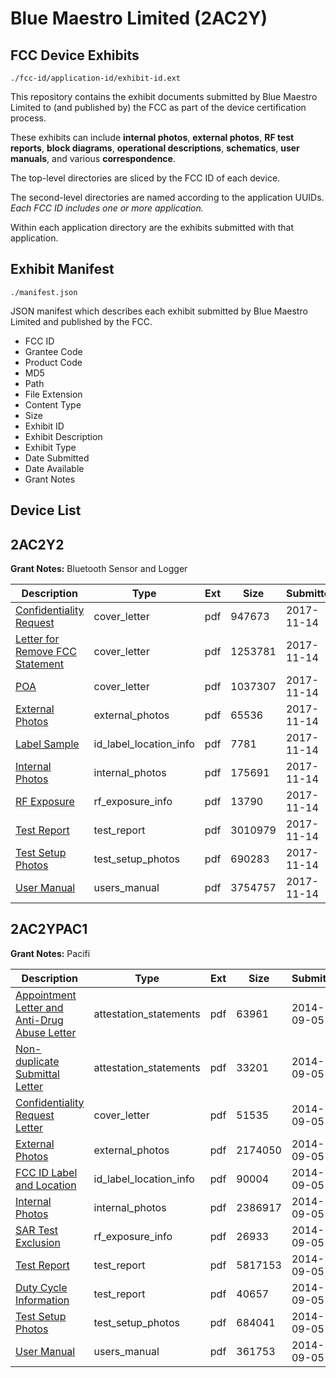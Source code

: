 # Blue Maestro Limited (2AC2Y)
## FCC Device Exhibits

```
./fcc-id/application-id/exhibit-id.ext
```

This repository contains the exhibit documents submitted by Blue Maestro Limited to (and published by) the FCC as part of the device certification process.

These exhibits can include **internal photos**, **external photos**, **RF test reports**, **block diagrams**, **operational descriptions**, **schematics**, **user manuals**, and various **correspondence**.

The top-level directories are sliced by the FCC ID of each device.

The second-level directories are named according to the application UUIDs. *Each FCC ID includes one or more application.*

Within each application directory are the exhibits submitted with that application. 

## Exhibit Manifest

```
./manifest.json
```

JSON manifest which describes each exhibit submitted by Blue Maestro Limited and published by the FCC.

- FCC ID
- Grantee Code
- Product Code
- MD5
- Path
- File Extension
- Content Type
- Size
- Exhibit ID
- Exhibit Description
- Exhibit Type
- Date Submitted
- Date Available
- Grant Notes

## Device List
## 2AC2Y2
**Grant Notes:** Bluetooth Sensor and Logger

| Description | Type | Ext | Size | Submitted | Available |
| ----------- | ---- | --- | ---- | --------- | --------- |
| [Confidentiality Request](2AC2Y2/b1e6e25f31980b49469d7a1520a8a975/3638603.pdf) | cover_letter | pdf | 947673 | 2017-11-14 | 2017-11-14 |
| [Letter for Remove FCC Statement](2AC2Y2/b1e6e25f31980b49469d7a1520a8a975/3638607.pdf) | cover_letter | pdf | 1253781 | 2017-11-14 | 2017-11-14 |
| [POA](2AC2Y2/b1e6e25f31980b49469d7a1520a8a975/3638609.pdf) | cover_letter | pdf | 1037307 | 2017-11-14 | 2017-11-14 |
| [External Photos](2AC2Y2/b1e6e25f31980b49469d7a1520a8a975/3638596.pdf) | external_photos | pdf | 65536 | 2017-11-14 | 2017-11-14 |
| [Label Sample](2AC2Y2/b1e6e25f31980b49469d7a1520a8a975/3638602.pdf) | id_label_location_info | pdf | 7781 | 2017-11-14 | 2017-11-14 |
| [Internal Photos](2AC2Y2/b1e6e25f31980b49469d7a1520a8a975/3638599.pdf) | internal_photos | pdf | 175691 | 2017-11-14 | 2017-11-14 |
| [RF Exposure](2AC2Y2/b1e6e25f31980b49469d7a1520a8a975/3638611.pdf) | rf_exposure_info | pdf | 13790 | 2017-11-14 | 2017-11-14 |
| [Test Report](2AC2Y2/b1e6e25f31980b49469d7a1520a8a975/3638614.pdf) | test_report | pdf | 3010979 | 2017-11-14 | 2017-11-14 |
| [Test Setup Photos](2AC2Y2/b1e6e25f31980b49469d7a1520a8a975/3638616.pdf) | test_setup_photos | pdf | 690283 | 2017-11-14 | 2017-11-14 |
| [User Manual](2AC2Y2/b1e6e25f31980b49469d7a1520a8a975/3638618.pdf) | users_manual | pdf | 3754757 | 2017-11-14 | 2017-11-14 |
## 2AC2YPAC1
**Grant Notes:** Pacifi

| Description | Type | Ext | Size | Submitted | Available |
| ----------- | ---- | --- | ---- | --------- | --------- |
| [Appointment Letter and Anti-Drug Abuse Letter](2AC2YPAC1/358f7d0fabb3c962ffd46af36b7b52b2/2380124.pdf) | attestation_statements | pdf | 63961 | 2014-09-05 | 2014-09-05 |
| [Non-duplicate Submittal Letter](2AC2YPAC1/358f7d0fabb3c962ffd46af36b7b52b2/2380125.pdf) | attestation_statements | pdf | 33201 | 2014-09-05 | 2014-09-05 |
| [Confidentiality Request Letter](2AC2YPAC1/358f7d0fabb3c962ffd46af36b7b52b2/2380127.pdf) | cover_letter | pdf | 51535 | 2014-09-05 | 2014-09-05 |
| [External Photos](2AC2YPAC1/358f7d0fabb3c962ffd46af36b7b52b2/2380128.pdf) | external_photos | pdf | 2174050 | 2014-09-05 | 2014-09-05 |
| [FCC ID Label and Location](2AC2YPAC1/358f7d0fabb3c962ffd46af36b7b52b2/2380129.pdf) | id_label_location_info | pdf | 90004 | 2014-09-05 | 2014-09-05 |
| [Internal Photos](2AC2YPAC1/358f7d0fabb3c962ffd46af36b7b52b2/2380130.pdf) | internal_photos | pdf | 2386917 | 2014-09-05 | 2014-09-05 |
| [SAR Test Exclusion](2AC2YPAC1/358f7d0fabb3c962ffd46af36b7b52b2/2380132.pdf) | rf_exposure_info | pdf | 26933 | 2014-09-05 | 2014-09-05 |
| [Test Report](2AC2YPAC1/358f7d0fabb3c962ffd46af36b7b52b2/2380134.pdf) | test_report | pdf | 5817153 | 2014-09-05 | 2014-09-05 |
| [Duty Cycle Information](2AC2YPAC1/358f7d0fabb3c962ffd46af36b7b52b2/2380137.pdf) | test_report | pdf | 40657 | 2014-09-05 | 2014-09-05 |
| [Test Setup Photos](2AC2YPAC1/358f7d0fabb3c962ffd46af36b7b52b2/2380135.pdf) | test_setup_photos | pdf | 684041 | 2014-09-05 | 2014-09-05 |
| [User Manual](2AC2YPAC1/358f7d0fabb3c962ffd46af36b7b52b2/2380136.pdf) | users_manual | pdf | 361753 | 2014-09-05 | 2014-09-05 |
